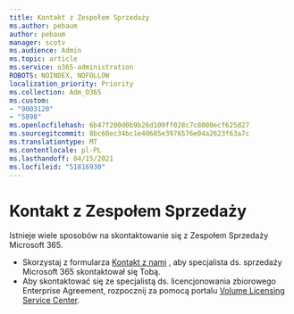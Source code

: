 ```yaml
---
title: Kontakt z Zespołem Sprzedaży
ms.author: pebaum
author: pebaum
manager: scotv
ms.audience: Admin
ms.topic: article
ms.service: o365-administration
ROBOTS: NOINDEX, NOFOLLOW
localization_priority: Priority
ms.collection: Adm_O365
ms.custom:
- "9003120"
- "5898"
ms.openlocfilehash: 6b47f200d0b9b26d109ff028c7c8000ecf625d27
ms.sourcegitcommit: 8bc60ec34bc1e40685e3976576e04a2623f63a7c
ms.translationtype: MT
ms.contentlocale: pl-PL
ms.lasthandoff: 04/15/2021
ms.locfileid: "51816930"
---
```

# <a name="contact-the-sales-team"></a>Kontakt z Zespołem Sprzedaży

Istnieje wiele sposobów na skontaktowanie się z Zespołem Sprzedaży Microsoft 365.

- Skorzystaj z formularza  [Kontakt z nami](https://go.microsoft.com/fwlink/p/?LinkId=518644&clcid=0x0409)  , aby specjalista ds. sprzedaży Microsoft 365 skontaktował się Tobą.
- Aby skontaktować się ze specjalistą ds. licencjonowania zbiorowego Enterprise Agreement, rozpocznij za pomocą portalu  [Volume Licensing Service Center](https://go.microsoft.com/fwlink/p/?LinkId=329762).
